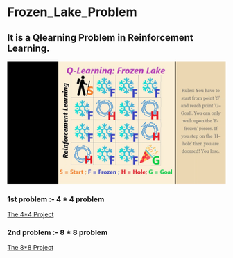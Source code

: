 # Frozen_Lake_Problem

## It is a Qlearning Problem in Reinforcement Learning.

<img src=frozen_lake.jpg>


### 1st problem :- 4 * 4 problem

<a href="https://github.com/RishavMishraRM/Frozen_Lake_Problem/blob/main/Frozen_Lake_Qlearning.ipynb">The 4*4 Project </a>

### 2nd problem :- 8 * 8 problem

<a href="https://github.com/RishavMishraRM/Frozen_Lake_Problem/blob/main/Frozen_Lake_8x8_.ipynb">The 8*8 Project </a>

